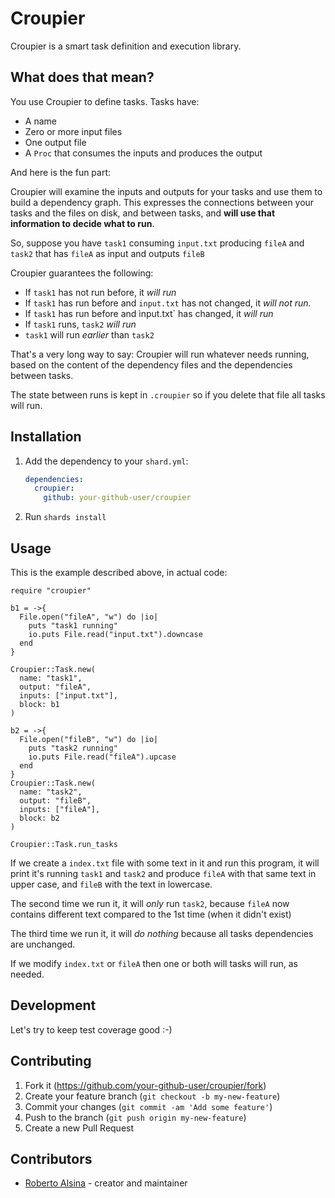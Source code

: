 # Croupier

Croupier is a smart task definition and execution library.

## What does that mean?

You use Croupier to define tasks. Tasks have:

* A name
* Zero or more input files
* One output file
* A `Proc` that consumes the inputs and produces the output

And here is the fun part:

Croupier will examine the inputs and outputs for your tasks and
use them to build a dependency graph. This expresses the connections
between your tasks and the files on disk, and between tasks, and **will 
use that information to decide what to run**.

So, suppose you have `task1` consuming `input.txt` producing `fileA` and `task2` that has `fileA` as input and outputs `fileB`

Croupier guarantees the following:

* If `task1` has not run before, it *will run*
* If `task1` has run before and `input.txt` has not changed, it *will not run*.
* If `task1` has run before and ìnput.txt` has changed, it *will run*
* If `task1` runs, `task2` *will run*
* `task1` will run *earlier* than `task2`

That's a very long way to say: Croupier will run whatever needs running, based on the content of the dependency files and the dependencies between tasks.

The state between runs is kept in `.croupier` so if you delete that file
all tasks will run.

## Installation

1. Add the dependency to your `shard.yml`:

   ```yaml
   dependencies:
     croupier:
       github: your-github-user/croupier
   ```

2. Run `shards install`

## Usage

This is the example described above, in actual code:

```crystal
require "croupier"

b1 = ->{
  File.open("fileA", "w") do |io|
    puts "task1 running"
    io.puts File.read("input.txt").downcase
  end
}

Croupier::Task.new(
  name: "task1",
  output: "fileA",
  inputs: ["input.txt"],
  block: b1
)

b2 = ->{
  File.open("fileB", "w") do |io|
    puts "task2 running"
    io.puts File.read("fileA").upcase
  end
}
Croupier::Task.new(
  name: "task2",
  output: "fileB",
  inputs: ["fileA"],
  block: b2 
)

Croupier::Task.run_tasks
```

If we create a `index.txt` file with some text in it and run this program, it will print it's running `task1` and `task2` and produce `fileA` with that same text in upper case, and `fileB` with the text in lowercase.

The second time we run it, it will *only* run `task2`, because `fileA` now contains different text compared to the 1st time (when it didn't exist)

The third time we run it, it will *do nothing* because all tasks dependencies are unchanged.

If we modify `index.txt` or `fileA` then one or both will tasks will run, as needed.

## Development

Let's try to keep test coverage good :-)

## Contributing

1. Fork it (<https://github.com/your-github-user/croupier/fork>)
2. Create your feature branch (`git checkout -b my-new-feature`)
3. Commit your changes (`git commit -am 'Add some feature'`)
4. Push to the branch (`git push origin my-new-feature`)
5. Create a new Pull Request

## Contributors

- [Roberto Alsina](https://github.com/ralsina) - creator and maintainer
